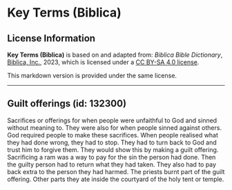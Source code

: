 # Key Terms (Biblica)

## License Information

**Key Terms (Biblica)** is based on and adapted from: _Biblica Bible Dictionary_, [Biblica, Inc.](https://www.biblica.com/), 2023, which is licensed under a [CC BY-SA 4.0 license](https://creativecommons.org/licenses/by-sa/4.0/legalcode.en).

This markdown version is provided under the same license.



--------------------------------

## Guilt offerings (id: 132300)

Sacrifices or offerings for when people were unfaithful to God and sinned without meaning to. They were also for when people sinned against others. God required people to make these sacrifices. When people realised what they had done wrong, they had to stop. They had to turn back to God and trust him to forgive them. They would show this by making a guilt offering. Sacrificing a ram was a way to pay for the sin the person had done. Then the guilty person had to return what they had taken. They also had to pay back extra to the person they had harmed. The priests burnt part of the guilt offering. Other parts they ate inside the courtyard of the holy tent or temple.


